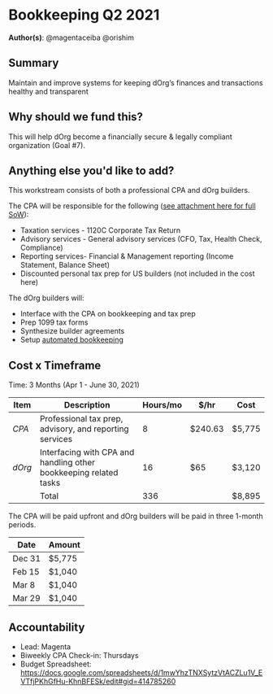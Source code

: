 # Bookkeeping Q2 2021

**Author(s)**: @magentaceiba @orishim

## Summary

Maintain and improve systems for keeping dOrg’s finances and transactions healthy and transparent	

## Why should we fund this?

This will help dOrg become a financially secure & legally compliant organization (Goal #7).

## Anything else you'd like to add?

This workstream consists of both a professional CPA and dOrg builders.

The CPA will be responsible for the following ([see attachment here for full SoW](https://airtable.com/tblufTXr6zuUl1Aml/viwC2pIYVNGSJP54h/recEyDQBaufUFLMZH/flddH5SlUfoTGH9Nh/attr6h7Ljxd7uhXSX?blocks=hide)):
- Taxation services - 1120C Corporate Tax Return
- Advisory services - General advisory services (CFO, Tax, Health Check, Compliance)
- Reporting services- Financial & Management reporting (Income Statement, Balance Sheet)
- Discounted personal tax prep for US builders (not included in the cost here)

The dOrg builders will:
- Interface with the CPA on bookkeeping and tax prep
- Prep 1099 tax forms
- Synthesize builder agreements
- Setup [automated bookkeeping](https://cointracking.info)

## Cost x Timeframe

Time: 3 Months (Apr 1 - June 30, 2021)

| Item | Description | Hours/mo | $/hr |Cost |
|-|-|-|-|-|
| *CPA* | Professional tax prep, advisory, and reporting services  | 8 | $240.63 | $5,775 |
| *dOrg* | Interfacing with CPA and handling other bookkeeping related tasks | 16 | $65 | $3,120 |
| | Total | 336 | | $8,895 |

The CPA will be paid upfront and dOrg builders will be paid in three 1-month periods.

| Date | Amount |
|-|-|
| Dec 31 | $5,775 |
| Feb 15 | $1,040 |
| Mar 8 | $1,040 |
| Mar 29 | $1,040 |

## Accountability
- Lead: Magenta
- Biweekly CPA Check-in: Thursdays
- Budget Spreadsheet: https://docs.google.com/spreadsheets/d/1mwYhzTNXSytzVtACZLu1V_EVTfjPKhGfHu-KhnBFESk/edit#gid=414785260
